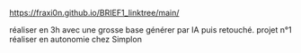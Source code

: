 https://fraxi0n.github.io/BRIEF1_linktree/main/

réaliser en 3h  avec une grosse base générer par IA puis retouché. 
projet n°1 réaliser en autonomie chez Simplon 